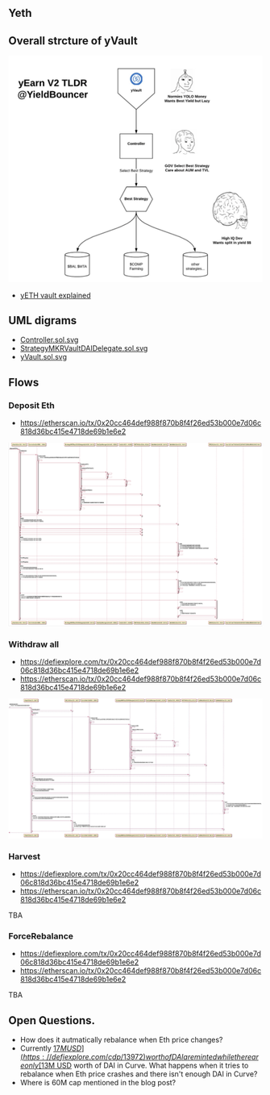 
## Yeth

## Overall strcture of yVault

![](./highleveldiagram.png)

- [yETH vault explained](https://medium.com/iearn/yeth-vault-explained-c29d6b93a371)

## UML digrams

- [Controller.sol.svg](./Controller.sol.svg)
- [StrategyMKRVaultDAIDelegate.sol.svg](./StrategyMKRVaultDAIDelegate.sol.svg)
- [yVault.sol.svg](yVault.sol.svg)

## Flows

### Deposit Eth

- https://etherscan.io/tx/0x20cc464def988f870b8f4f26ed53b000e7d06c818d36bc415e4718de69b1e6e2

![yvault-despositEth.png](./yvault-despositEth.png)

### Withdraw all

- https://defiexplore.com/tx/0x20cc464def988f870b8f4f26ed53b000e7d06c818d36bc415e4718de69b1e6e2
- https://etherscan.io/tx/0x20cc464def988f870b8f4f26ed53b000e7d06c818d36bc415e4718de69b1e6e2

![yvault-withdraw.jpg](./yvault-withdraw.jpg)

### Harvest

- https://defiexplore.com/tx/0x20cc464def988f870b8f4f26ed53b000e7d06c818d36bc415e4718de69b1e6e2
- https://etherscan.io/tx/0x20cc464def988f870b8f4f26ed53b000e7d06c818d36bc415e4718de69b1e6e2

TBA

### ForceRebalance

- https://defiexplore.com/tx/0x20cc464def988f870b8f4f26ed53b000e7d06c818d36bc415e4718de69b1e6e2
- https://etherscan.io/tx/0x20cc464def988f870b8f4f26ed53b000e7d06c818d36bc415e4718de69b1e6e2

TBA

## Open Questions.

- How does it autmatically rebalance when Eth price changes?
- Currently [$17M USD](https://defiexplore.com/cdp/13972) worth of DAI are minted while there are only [$13M USD](https://www.curve.fi/iearn/) worth of DAI in Curve. What happens when it tries to rebalance when Eth price crashes and there isn't enough DAI in Curve?
- Where is 60M cap mentioned in the blog post?